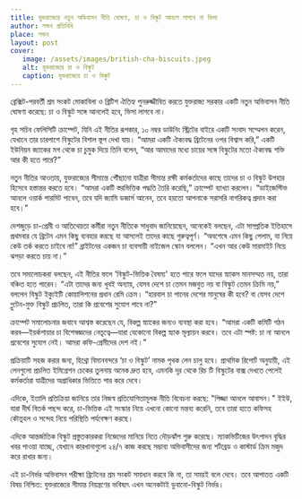 ```yaml
---
title: যুক্তরাজ্যের নতুন অভিবাসন নীতি ঘোষণা, চা ও বিস্কুট আনলে লাগবে না ভিসা
author: লন্ডন প্রতিনিধি
place: লন্ডন
layout: post
cover:
   image: /assets/images/british-cha-biscuits.jpeg
   alt: যুক্তরাজ্যের চা ও বিস্কুট
   caption: যুক্তরাজ্যের চা ও বিস্কুট
---
```

ব্রেক্সিট-পরবর্তী শ্রম সংকট মোকাবিলা ও ব্রিটিশ ঐতিহ্য পুনরুজ্জীবিত করতে যুক্তরাজ্য সরকার একটি নতুন অভিবাসন নীতি ঘোষণা করেছে: চা ও বিস্কুট সঙ্গে আনলেই হবে, ভিসা লাগবে না।

গৃহ সচিব ফেলিসিটি ক্রাম্পেট, যিনি এই নীতির রূপকার, ১০ নম্বর ডাউনিং স্ট্রিটের বাইরে একটি সংবাদ সম্মেলন করেন, যেখানে তার চারপাশে বিস্কুটের বিশাল স্তূপ দেখা যায়। “আমরা একটি ঐক্যবদ্ধ ব্রিটেনের ওপর বিশ্বাস করি,” একটি ইউনিয়ন জ্যাকের মগ থেকে চা চুমুক দিয়ে তিনি বলেন, “আর আমাদের মধ্যে চায়ের সঙ্গে বিস্কুটের মতো ঐক্যবদ্ধ শক্তি আর কী হতে পারে?”

নতুন নীতির আওতায়, যুক্তরাজ্যের সীমান্তে পৌঁছানো যাত্রীরা সীমান্ত রক্ষী কর্মকর্তাদের কাছে তাদের চা ও বিস্কুট উপহার হিসেবে হস্তান্তর করতে হবে। “আমরা একটি স্তরভিত্তিক পদ্ধতি তৈরি করেছি,” ক্রাম্পেট ব্যাখ্যা করলেন। “ডাইজেস্টিভ আনলে ওয়ার্ক পারমিট পাবেন, তবে যদি জ্যামি ডজার্স আনেন, তবে হয়তো আপনাকে সরাসরি নাগরিকত্ব প্রদান করা হবে।”

দেশজুড়ে চা-প্রেমী ও আতিথেয়তা কর্মীরা নতুন নীতিকে সাধুবাদ জানিয়েছেন, অনেকেই বলছেন, এটা সাম্প্রতিক ইতিহাসে প্রথমবার যে ব্রিটেন এমন কিছু ব্যবহার করছে যা আসলেই তাদের কাছে গুরুত্বপূর্ণ। “অবশেষে এমন কিছু পেলাম, যা নিয়ে কেউ তর্ক করতে চাইবে না!” ব্রাইটনের একজন চা ব্যবসায়ী নাইজেল স্কোন বললেন। “এখন আর কেউ মারমাইট নিয়ে ঝগড়া করতে চায় না।”

তবে সমালোচকরা বলছেন, এই নীতির ফলে 'বিস্কুট-ভিত্তিক বৈষম্য' হতে পারে ফলে যাদের স্ন্যাকস মানসম্মত নয়, তারা বঞ্চিত হতে পারেন। “এটা তাদের জন্য খুবই অন্যায়, যেসব দেশে চা তেমন মজবুত নয় বা বিস্কুট তেমন ক্রিমি নয়,” বললেন বিস্কুট ইক্যুইটি কোয়ালিশনের প্রধান রেমি ক্রেম। “হারবাল চা পানের দেশের মানুষের কী হবে? বা যেসব দেশে গ্লুটেন-মুক্ত বিস্কুট প্রচলিত, তারা কি প্রবেশের সুযোগ পাবে না?”

ক্রাম্পেট সমালোচনার জবাবে আশ্বস্ত করেছেন যে, বিকল্প স্ন্যাকের জন্যও ব্যবস্থা করা হবে। “আমরা একটি কমিটি গঠন করব—ইয়র্কশায়ার চা বিশেষজ্ঞদের নেতৃত্বে—যারা যেকোনো বিকল্প স্ন্যাক মূল্যায়ন করবে। তবে এটা স্পষ্ট: চা না আনলে প্রবেশের সুযোগ নেই। আমরা কফি-প্রেমীদের দেশ নই।”

প্রক্রিয়াটি সহজ করার জন্য, হিথ্রো বিমানবন্দরে ‘চা ও বিস্কুট’ নামক পৃথক লেন চালু হবে। প্রাথমিক রিপোর্ট অনুযায়ী, এই লেনগুলো প্রচলিত ইমিগ্রেশন চেকের তুলনায় অনেক দ্রুত হবে, এমনকি দূর থেকে রিচ টি বিস্কুটের বাক্স দেখতে পেলেই কর্মকর্তারা যাত্রীদের অগ্রাধিকার ভিত্তিতে পার করে দেবে।

এদিকে, ইতালি প্রতিক্রিয়া জানিয়ে তার নিজস্ব প্রতিযোগিতামূলক নীতি বিবেচনা করছে: "পিজ্জা আনলে আবাসন।" ইইউ, যারা দীর্ঘ বিতর্ক পছন্দ করে, চা-ভিত্তিক এই সংস্কার নিয়ে এখনো কোনো মন্তব্য করেনি, তবে তারা হাতে কফিসহ কৌতূহল ও সন্দেহ নিয়ে পরিস্থিতি পর্যবেক্ষণ করছে।

এদিকে আন্তর্জাতিক বিস্কুট প্রস্তুতকারকরা নিজেদের মানিয়ে নিতে দৌড়ঝাঁপ শুরু করেছে। ম্যাকভিটিজের উৎপাদন বৃদ্ধির খবর পাওয়া যাচ্ছে, যেখানে কারখানাগুলো ২৪/৭ কাজ করছে সম্ভাব্য অভিবাসীদের জন্য শর্টব্রেড ও কাস্টার্ড ক্রিম মজুদ করে রাখার জন্য।

এই চা-নির্ভর অভিবাসন পরীক্ষা ব্রিটেনের শ্রম সংকট সমাধান করবে কি না, তা সময়ই বলে দেবে। তবে আপাতত একটি বিষয় নিশ্চিত: যুক্তরাজ্যের সীমান্ত নিয়ন্ত্রণের ভবিষ্যৎ এখন অনেকটাই ডুবানো-বিস্কুট নির্ভর।